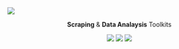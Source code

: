 <img src="https://media.exorde.io/brand/landscape-logo-color.svg">
<p align="center"><b>Scraping</b> & <b>Data Analaysis</b> Toolkits</p>

<p align="center">
  <a href="data_hub"><img src="https://img.shields.io/badge/how%20to-analyse-red?style=for-the-badge" /></a>
  <a href="scraping"><img src="https://img.shields.io/badge/how%20to-scrap-blue?style=for-the-badge" /></a>
  <a href="client"><img src="https://img.shields.io/badge/how%20to-mine%20EXD-yellowgreen?style=for-the-badge" /></a>
</p>
